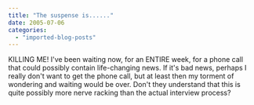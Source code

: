 ```yaml
---
title: "The suspense is......"
date: 2005-07-06
categories: 
  - "imported-blog-posts"
---
```


KILLING ME! I've been waiting now, for an ENTIRE week, for a phone call that could possibly contain life-changing news. If it's bad news, perhaps I really don't want to get the phone call, but at least then my torment of wondering and waiting would be over. Don't they understand that this is quite possibly more nerve racking than the actual interview process?

